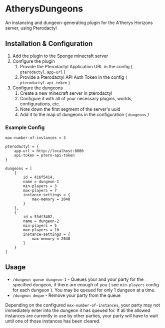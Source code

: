 # AtherysDungeons
An instancing and dungeon-generating plugin for the A'therys Horizons server, using Pterodactyl

## Installation & Configuration

1. Add the plugin to the Sponge minecraft server
2. Configure the plugin
    1. Provide the Pterodactyl Application URL in the config ( `pterodactyl.app-url` )
    2. Provide a Pterodactyl API Auth Token in the config ( `pterodactyl.api-token` )
3. Configure the dungeons
    1. Create a new minecraft server in pterodactyl
    2. Configure it with all of your necessary plugins, worlds, configurations, etc.
    3. Note down the first segment of the server's uuid
    4. Add it to the map of dungeons in the configuration ( `dungeons` )
    
### Example Config

```hocon
max-number-of-instances = 3

pterodactyl = {
    app-url = http://localhost:8080
    api-token = ptero-api-token
}

dungeons = [
    {
        id = 416f5414,
        name = dungeon-1
        min-players = 3
        max-players = 7
        instance-settings = {
            max-memory = 2048
        }
    },
    {
        id = 53df3402,
        name = dungeon-2
        min-players = 5
        max-players = 10
        instance-settings = {
            max-memory = 2048
        }
    }
]
```

## Usage

* `/dungeon queue dungeon-1` - Queues your and your party for the specified dungeon, if there are enough of you ( see `min-players` config for each dungeon ). You may be queued for only 1 dungeon at a time.
* `/dungeon deque` - Remove your party from the queue

Depending on the configured `max-number-of-instances`, your party may not immediately enter into the dungeon it has queued for.
If all the allowed instances are currently in use by other parties, your party will have to wait until one of those instances has been cleared.